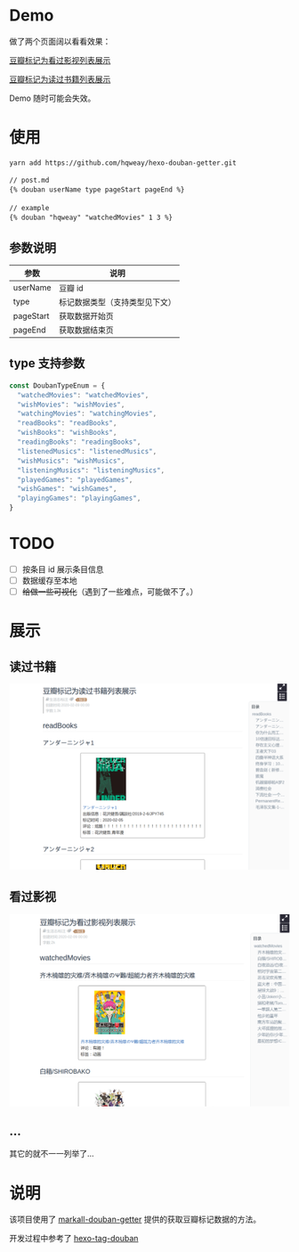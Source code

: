 # Demo

做了两个页面阔以看看效果：

[豆瓣标记为看过影视列表展示](https://leay.net/2020/02/09/watched-movies/)

[豆瓣标记为读过书籍列表展示](https://leay.net/2020/02/09/read-books/)

Demo 随时可能会失效。

# 使用

```bash
yarn add https://github.com/hqweay/hexo-douban-getter.git
```

```markdown
// post.md
{% douban userName type pageStart pageEnd %}

// example
{% douban "hqweay" "watchedMovies" 1 3 %}
```

## 参数说明

| 参数      | 说明                           |
| --------- | ------------------------------ |
| userName  | 豆瓣 id                        |
| type      | 标记数据类型（支持类型见下文） |
| pageStart | 获取数据开始页                 |
| pageEnd   | 获取数据结束页                 |

## type 支持参数

```javascript
const DoubanTypeEnum = {
  "watchedMovies": "watchedMovies",
  "wishMovies": "wishMovies",
  "watchingMovies": "watchingMovies",
  "readBooks": "readBooks",
  "wishBooks": "wishBooks",
  "readingBooks": "readingBooks",
  "listenedMusics": "listenedMusics",
  "wishMusics": "wishMusics",
  "listeningMusics": "listeningMusics",
  "playedGames": "playedGames",
  "wishGames": "wishGames",
  "playingGames": "playingGames",
}
```

# TODO

- [ ] 按条目 id 展示条目信息
- [ ] 数据缓存至本地
- [ ] ~~给做一些可视化~~（遇到了一些难点，可能做不了。）

# 展示

## 读过书籍

![](https://github.com/hqweay/hexo-douban-getter/blob/master/examples/readBooks.png?raw=true)

## 看过影视

![](https://github.com/hqweay/hexo-douban-getter/blob/master/examples/watchedMovies.png?raw=true)

## ...

其它的就不一一列举了...

# 说明

该项目使用了 [markall-douban-getter](https://github.com/hqweay/markall-douban-getter) 提供的获取豆瓣标记数据的方法。

开发过程中参考了 [hexo-tag-douban](https://github.com/YuyingWu/hexo-tag-douban)

